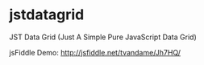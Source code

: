 jstdatagrid
===========

JST Data Grid (Just A Simple Pure JavaScript Data Grid)

jsFiddle Demo: http://jsfiddle.net/tvandame/Jh7HQ/
